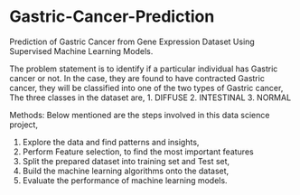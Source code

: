 # Gastric-Cancer-Prediction
Prediction of Gastric Cancer from Gene Expression Dataset Using Supervised Machine Learning Models.

The problem statement is to identify if a particular individual has Gastric cancer or not. In the case, they are found to have contracted Gastric cancer, they will be classified into one of the two types of Gastric cancer,
The three classes in the dataset are,
                1.	DIFFUSE
                2.	INTESTINAL
                3.	NORMAL

Methods:
Below mentioned are the steps involved in this data science project,
1.	Explore the data and find patterns and insights,
2.	Perform Feature selection, to find the most important features
3.	Split the prepared dataset into training set and Test set,
4.	Build the machine learning algorithms onto the dataset,
5.	Evaluate the performance of machine learning models.

